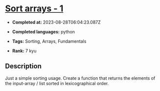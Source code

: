 # [Sort arrays - 1](https://www.codewars.com/kata/51f41b98e8f176e70d0002a8)

- **Completed at:** 2023-08-28T06:04:23.087Z

- **Completed languages:** python

- **Tags:** Sorting, Arrays, Fundamentals

- **Rank:** 7 kyu

## Description

Just a simple sorting usage. Create a function that returns the elements of the input-array / list sorted in lexicographical order.